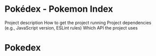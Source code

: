 # Pokédex - Pokemon Index

Project description
How to get the project running
Project dependencies (e.g., JavaScript version, ESLint rules)
Which API the project uses


# Pokedex
